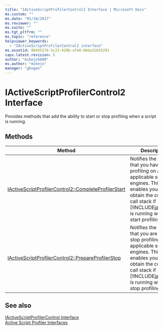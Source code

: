 ```yaml
---
title: "IActiveScriptProfilerControl2 Interface | Microsoft Docs"
ms.custom: ""
ms.date: "01/18/2017"
ms.reviewer: ""
ms.suite: ""
ms.tgt_pltfrm: ""
ms.topic: "reference"
helpviewer_keywords: 
  - "IActiveScriptProfilerControl2 interface"
ms.assetid: 89455276-5c23-420b-a7e0-804a32635291
caps.latest.revision: 5
author: "mikejo5000"
ms.author: "mikejo"
manager: "ghogen"
---
```

# IActiveScriptProfilerControl2 Interface
Provides methods that add the ability to start or stop profiling when a script is running.  
  
## Methods  
  
|Method|Description|  
|------------|-----------------|  
|[IActiveScriptProfilerControl2::CompleteProfilerStart](../../winscript/reference/iactivescriptprofilercontrol2-completeprofilerstart.md)|Notifies the profiler that you have started profiling on all applicable scripting engines. This enables you to obtain the complete call stack if [!INCLUDE[javascript](../../javascript/includes/javascript-md.md)] is running when you start profiling.|  
|[IActiveScriptProfilerControl2::PrepareProfilerStop](../../winscript/reference/iactivescriptprofilercontrol2-prepareprofilerstop.md)|Notifies the profiler that you are going to stop profiling on all applicable scripting engines. This enables you to obtain the complete call stack if [!INCLUDE[javascript](../../javascript/includes/javascript-md.md)] is running when you stop profiling.|  
  
## See also  
 [IActiveScriptProfilerControl Interface](../../winscript/reference/iactivescriptprofilercontrol-interface.md)   
 [Active Script Profiler Interfaces](../../winscript/reference/active-script-profiler-interfaces.md)